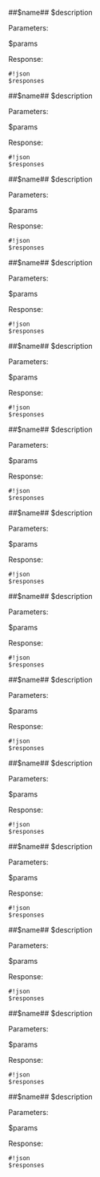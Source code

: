 ##$name##
$description

Parameters:

$params


Response:

```
#!json
$responses

```
##$name##
$description

Parameters:

$params


Response:

```
#!json
$responses

```
##$name##
$description

Parameters:

$params


Response:

```
#!json
$responses

```
##$name##
$description

Parameters:

$params


Response:

```
#!json
$responses

```
##$name##
$description

Parameters:

$params


Response:

```
#!json
$responses

```
##$name##
$description

Parameters:

$params


Response:

```
#!json
$responses

```
##$name##
$description

Parameters:

$params


Response:

```
#!json
$responses

```
##$name##
$description

Parameters:

$params


Response:

```
#!json
$responses

```
##$name##
$description

Parameters:

$params


Response:

```
#!json
$responses

```
##$name##
$description

Parameters:

$params


Response:

```
#!json
$responses

```
##$name##
$description

Parameters:

$params


Response:

```
#!json
$responses

```
##$name##
$description

Parameters:

$params


Response:

```
#!json
$responses

```
##$name##
$description

Parameters:

$params


Response:

```
#!json
$responses

```
##$name##
$description

Parameters:

$params


Response:

```
#!json
$responses

```
